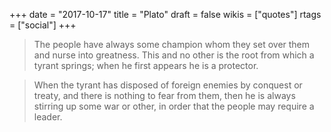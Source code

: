 +++
date = "2017-10-17"
title = "Plato"
draft = false
wikis = ["quotes"]
rtags = ["social"]
+++

> The people have always some champion whom they set over them and nurse into
> greatness. This and no other is the root from which a tyrant springs; when he
> first appears he is a protector.

> When the tyrant has disposed of foreign enemies by conquest or treaty, and
> there is nothing to fear from them, then he is always stirring up some war or
> other, in order that the people may require a leader.
